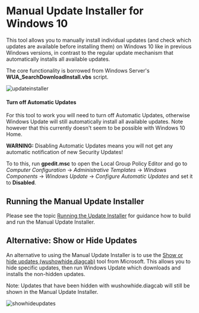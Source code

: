 # Manual Update Installer for Windows 10

This tool allows you to manually install individual updates (and check which updates are available before installing them) on Windows 10 like in previous Windows versions, in contrast to the regular update mechanism that automatically installs all available updates.

The core functionality is borrowed from Windows Server's **WUA_SearchDownloadInstall.vbs** script.

![updateinstaller](https://cloud.githubusercontent.com/assets/15179430/12078740/801d4894-b21e-11e5-8950-e70aef5f6a31.png)

#### Turn off Automatic Updates

For this tool to work you will need to turn off Automatic Updates, otherwise Windows Update will still automatically install all available updates. Note however that this currently doesn't seem to be possible with Windows 10 Home.

**WARNING:** Disabling Automatic Updates means you will not get any automatic notification of new Security Updates!

To to this, run **gpedit.msc** to open the Local Group Policy Editor and go to *Computer Configuration* -> *Administrative Templates* -> *Windows Components* -> *Windows Update* -> *Configure Automatic Updates* and set it to **Disabled**.

## Running the Manual Update Installer

Please see the topic [Running the Update Installer](https://github.com/TTExtensions/ManualWindowsUpdateInstaller/wiki/Running-the-Update-Installer) for guidance how to build and run the Manual Update Installer.

## Alternative: Show or Hide Updates

An alternative to using the Manual Update Installer is to use the <a href="https://support.microsoft.com/kb/3073930" target="_blank">Show or hide updates (wushowhide.diagcab)</a> tool from Microsoft. This allows you to hide specific updates, then run Windows Update which downloads and installs the non-hidden updates.

Note: Updates that have been hidden with wushowhide.diagcab will still be shown in the Manual Update Installer.

![showhideupdates](https://cloud.githubusercontent.com/assets/15179430/12079446/bb0c4ae8-b239-11e5-991b-8bea59b09e53.png)
